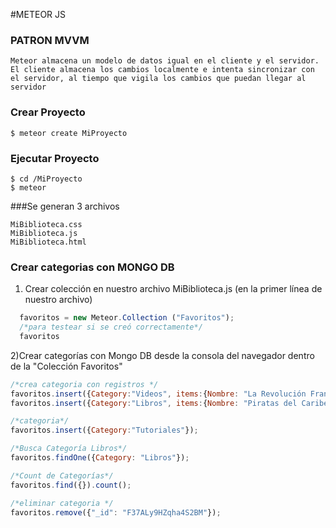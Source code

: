#METEOR JS
### PATRON MVVM
```
Meteor almacena un modelo de datos igual en el cliente y el servidor. El cliente almacena los cambios localmente e intenta sincronizar con el servidor, al tiempo que vigila los cambios que puedan llegar al servidor

```

### Crear Proyecto
```
$ meteor create MiProyecto 
```
### Ejecutar Proyecto
```
$ cd /MiProyecto
$ meteor
```

###Se generan 3 archivos
```
MiBiblioteca.css
MiBiblioteca.js
MiBiblioteca.html
```

### Crear categorias con MONGO DB
1) Crear colección en nuestro archivo MiBiblioteca.js (en la primer línea de nuestro archivo)
```js
  favoritos = new Meteor.Collection ("Favoritos");
  /*para testear si se creó correctamente*/
  favoritos
```

2)Crear categorías con Mongo DB desde la consola del navegador dentro de la "Colección Favoritos"
``` js
/*crea categoria con registros */
favoritos.insert({Category:"Videos", items:{Nombre: "La Revolución Francesa", Formato:"mp4", Localizacion: "youtube"}});
favoritos.insert({Category:"Libros", items:{Nombre: "Piratas del Caribe", Formato:"digital", Localizacion: "dropbox"}});

/*categoria*/
favoritos.insert({Category:"Tutoriales"});

/*Busca Categoría Libros*/
favoritos.findOne({Category: "Libros"});

/*Count de Categorías*/
favoritos.find({}).count();

/*eliminar categoria */
favoritos.remove({"_id": "F37ALy9HZqha4S2BM"});
```
